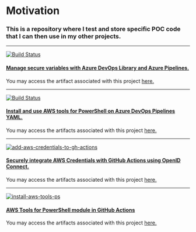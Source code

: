 # Motivation

### This is a repository where I test and store specific POC code that I can then use in my other projects.
-------------------------
[![Build Status](https://littlecoding.visualstudio.com/Open-Project/_apis/build/status/kunduso.TestProjects.add-library-variables?branchName=main)](https://littlecoding.visualstudio.com/Open-Project/_build/latest?definitionId=24&branchName=main) 
#### [Manage secure variables with Azure DevOps Library and Azure Pipelines.](https://skundunotes.com/2022/03/30/manage-secure-variables-with-azure-devops-library-and-azure-pipelines/)
You may access the artifact associated with this project [here.](./azure-devops-library-variable-group/)

-------------------------
[![Build Status](https://littlecoding.visualstudio.com/Open-Project/_apis/build/status/kunduso.TestProjects%20(1)?branchName=main)](https://littlecoding.visualstudio.com/Open-Project/_build/latest?definitionId=29&branchName=main)
#### [Install and use AWS tools for PowerShell on Azure DevOps Pipelines YAML.](https://skundunotes.com/2022/09/18/install-and-use-aws-tools-for-powershell-on-azure-devops-pipelines-yaml/)
You may access the artifacts associated with this project [here.](./install-aws-tools-powershell/)

-------------------------
[![add-aws-credentials-to-gh-actions](https://github.com/kunduso/TestProjects/actions/workflows/pipeline.yml/badge.svg)](https://github.com/kunduso/TestProjects/actions/workflows/pipeline.yml)
#### [Securely integrate AWS Credentials with GitHub Actions using OpenID Connect.](https://skundunotes.com/2023/02/28/securely-integrate-aws-credentials-with-github-actions-using-openid-connect/)
You may access the artifacts associated with this project [here.](./github/workflows/)

-------------------------
[![install-aws-tools-ps](https://github.com/kunduso/TestProjects/actions/workflows/pipeline-install-awstools.yml/badge.svg?branch=main)](https://github.com/kunduso/TestProjects/actions/workflows/pipeline-install-awstools.yml)
#### [AWS Tools for PowerShell module in GitHub Actions](http://skundunotes.com/2023/04/23/aws-tools-for-powershell-module-in-github-actions/)
You may access the artifacts associated with this project [here.](./github/workflows/pipeline-install-awstools.yml)